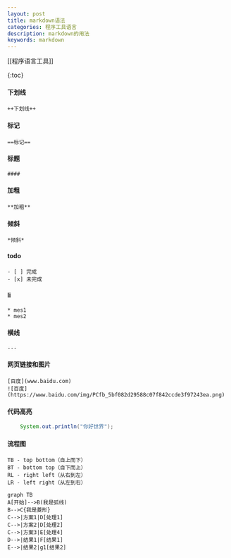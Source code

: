 ```yaml
---
layout: post
title: markdown语法
categories: 程序工具语言
description: markdown的用法
keywords: markdown
---
```

[[程序语言工具]]

{:toc}


#### 下划线
    ++下划线++

#### 标记
    ==标记==

#### 标题
    
    ####  

#### 加粗 

    **加粗**
    
#### 倾斜 


    *倾斜*
    
#### todo

    - [ ] 完成
    - [x] 未完成

#### li

    * mes1
    * mes2
    
#### 横线


    ---


#### 网页链接和图片

    [百度](www.baidu.com)
    ![百度](https://www.baidu.com/img/PCfb_5bf082d29588c07f842ccde3f97243ea.png)
    
#### 代码高亮

```java
    System.out.println("你好世界");
```


#### 流程图

    TB - top bottom（自上而下）
    BT - bottom top（自下而上）
    RL - right left（从右到左）
    LR - left right（从左到右）
    
    


```
graph TB
A[开始]-->B(我是弧线)
B-->C{我是菱形}
C-->|方案1|D[处理1]
C-->|方案2|D[处理2]
C-->|方案3|E[处理4]
D-->|结果1|F[结果1]
E-->|结果2|g1[结果2]

```